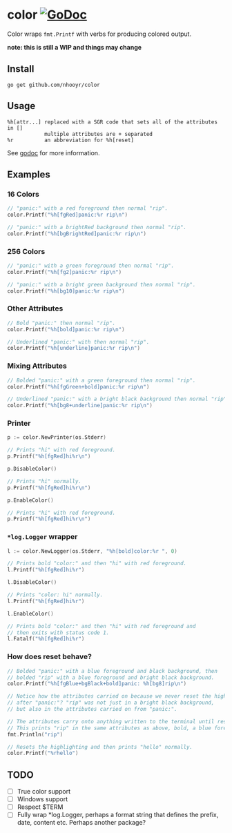 # color [![GoDoc](https://godoc.org/github.com/nhooyr/color?status.svg)](https://godoc.org/github.com/nhooyr/color)

Color wraps `fmt.Printf` with verbs for producing colored output.

__note: this is still a WIP and things may change__

## Install
```
go get github.com/nhooyr/color
```

## Usage
```
%h[attr...]	replaced with a SGR code that sets all of the attributes in []
			multiple attributes are + separated
%r			an abbreviation for %h[reset]
```

See [godoc](https://godoc.org/github.com/nhooyr/color) for more information.

## Examples
### 16 Colors
```go
// "panic:" with a red foreground then normal "rip".
color.Printf("%h[fgRed]panic:%r rip\n")

// "panic:" with a brightRed background then normal "rip".
color.Printf("%h[bgBrightRed]panic:%r rip\n")
```

### 256 Colors
```go
// "panic:" with a green foreground then normal "rip".
color.Printf("%h[fg2]panic:%r rip\n")

// "panic:" with a bright green background then normal "rip".
color.Printf("%h[bg10]panic:%r rip\n")
```

### Other Attributes
```go
// Bold "panic:" then normal "rip".
color.Printf("%h[bold]panic:%r rip\n")

// Underlined "panic:" with then normal "rip".
color.Printf("%h[underline]panic:%r rip\n")
```

### Mixing Attributes
```go
// Bolded "panic:" with a green foreground then normal "rip".
color.Printf("%h[fgGreen+bold]panic:%r rip\n")

// Underlined "panic:" with a bright black background then normal "rip".
color.Printf("%h[bg8+underline]panic:%r rip\n")
```

### Printer
```go
p := color.NewPrinter(os.Stderr)

// Prints "hi" with red foreground.
p.Printf("%h[fgRed]hi%r\n")

p.DisableColor()

// Prints "hi" normally.
p.Printf("%h[fgRed]hi%r\n")

p.EnableColor()

// Prints "hi" with red foreground.
p.Printf("%h[fgRed]hi%r\n")
```

### `*log.Logger` wrapper
```go
l := color.NewLogger(os.Stderr, "%h[bold]color:%r ", 0)

// Prints bold "color:" and then "hi" with red foreground.
l.Printf("%h[fgRed]hi%r")

l.DisableColor()

// Prints "color: hi" normally.
l.Printf("%h[fgRed]hi%r")

l.EnableColor()

// Prints bold "color:" and then "hi" with red foreground and
// then exits with status code 1.
l.Fatalf("%h[fgRed]hi%r")
```

### How does reset behave?
```go
// Bolded "panic:" with a blue foreground and black background, then
// bolded "rip" with a blue foreground and bright black background.
color.Printf("%h[fgBlue+bgBlack+bold]panic: %h[bg8]rip\n")

// Notice how the attributes carried on because we never reset the highlighting
// after "panic:"? "rip" was not just in a bright black background,
// but also in the attributes carried on from "panic:".

// The attributes carry onto anything written to the terminal until reset.
// This prints "rip" in the same attributes as above, bold, a blue foreground and bright black background.
fmt.Println("rip")

// Resets the highlighting and then prints "hello" normally.
color.Printf("%rhello")
```

## TODO
- [ ] True color support
- [ ] Windows support
- [ ] Respect $TERM
- [ ] Fully wrap \*log.Logger, perhaps a format string that defines the prefix, date, content etc. Perhaps another package?
